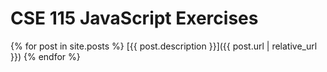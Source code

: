 # CSE 115 JavaScript Exercises

{% for post in site.posts %}
  [{{ post.description }}]({{ post.url | relative_url }})
{% endfor %}
